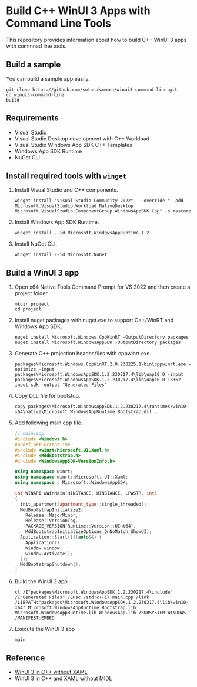 # Build C++ WinUI 3 Apps with Command Line Tools
This repository provides information about how to build C++ WinUI 3 apps with commnad line tools.

## Build a sample
You can build a sample app easily.

```
git clone https://github.com/sotanakamura/winui3-command-line.git
cd winui3-command-line
build
```

## Requirements
* Visual Studio
* Visual Studio Desktop development with C++ Workload
* Visual Studio Windows App SDK C++ Templates
* Windows App SDK Runtime
* NuGet CLI

## Install required tools with `winget`

1. Install Visual Studio and C++ components.

    ```
    winget install "Visual Studio Community 2022"  --override "--add Microsoft.VisualStudio.Workload.NativeDesktop  Microsoft.VisualStudio.ComponentGroup.WindowsAppSDK.Cpp" -s msstore
    ```

1. Install Windows App SDK Runtime.

    ```
    winget install --id Microsoft.WindowsAppRuntime.1.2
    ```
    
1. Install NuGet CLI.

    ```
    winget install --id Microsoft.NuGet
    ```

## Build a WinUI 3 app

1. Open x64 Native Tools Command Prompt for VS 2022 and then create a project folder

    ```
    mkdir project
    cd project
    ```

1. Install nuget packages with nuget.exe to support C++/WinRT and Windows App SDK.

    ```
    nuget install Microsoft.Windows.CppWinRT -OutputDirectory packages
    nuget install Microsoft.WindowsAppSDK -OutputDirectory packages 
    ```

1. Generate C++ projection header files with cppwinrt.exe.

    ```
    packages\Microsoft.Windows.CppWinRT.2.0.230225.1\bin\cppwinrt.exe -optimize -input packages\Microsoft.WindowsAppSDK.1.2.230217.4\lib\uap10.0 -input packages\Microsoft.WindowsAppSDK.1.2.230217.4\lib\uap10.0.18362 -input sdk -output "Generated Files"
    ```

1. Copy DLL file for bootstop.

    ```
    copy packages\Microsoft.WindowsAppSDK.1.2.230217.4\runtimes\win10-x64\native\Microsoft.WindowsAppRuntime.Bootstrap.dll .
    ```

1. Add following main.cpp file.

    ```cpp
    // main.cpp
    #include <Windows.h>
    #undef GetCurrentTime
    #include <winrt/Microsoft.UI.Xaml.h>
    #include <MddBootstrap.h>
    #include <WindowsAppSDK-VersionInfo.h>

    using namespace winrt;
    using namespace winrt::Microsoft::UI::Xaml;
    using namespace ::Microsoft::WindowsAppSDK;

    int WINAPI wWinMain(HINSTANCE, HINSTANCE, LPWSTR, int)
    {
      init_apartment(apartment_type::single_threaded);
      MddBootstrapInitialize2(
        Release::MajorMinor,
        Release::VersionTag,
        PACKAGE_VERSION{Runtime::Version::UInt64},
        MddBootstrapInitializeOptions_OnNoMatch_ShowUI);
      Application::Start([](auto&&) {
        Application();
        Window window;
        window.Activate();
      });
      MddBootstrapShutdown(); 
    }
    ```

1. Build the WinUI 3 app

    ```
    cl /I"packages\Microsoft.WindowsAppSDK.1.2.230217.4\include" /I"Generated Files" /EHsc /std:c++17 main.cpp /link /LIBPATH:"packages\Microsoft.WindowsAppSDK.1.2.230217.4\lib\win10-x64" Microsoft.WindowsAppRuntime.Bootstrap.lib Microsoft.WindowsAppRuntime.lib WindowsApp.lib /SUBSYSTEM:WINDOWS /MANIFEST:EMBED
    ```

1. Execute the WinUI 3 app

    ```
    main
    ```

## Reference

* [WinUI 3 in C++ without XAML](https://github.com/sotanakamura/winui3-without-xaml)
* [WinUI 3 in C++ and XAML without MIDL](https://github.com/sotanakamura/winui3-without-midl)
